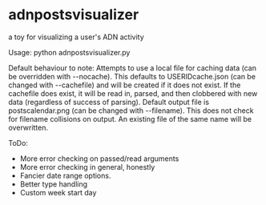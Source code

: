 adnpostsvisualizer
==================

a toy for visualizing a user's ADN activity

Usage: python adnpostsvisualizer.py <options>

Default behaviour to note: 
  Attempts to use a local file for caching data (can be overridden with --nocache).
    This defaults to USERIDcache.json (can be changed with --cachefile) and will be created if it does not exist.
    If the cachefile does exist, it will be read in, parsed, and then clobbered with new data (regardless of success
    of parsing).
  Default output file is postscalendar.png (can be changed with --filename). This does not check for filename
    collisions on output. An existing file of the same name will be overwritten.

ToDo:
  - More error checking on passed/read arguments
  - More error checking in general, honestly
  - Fancier date range options.
  - Better type handling
  - Custom week start day
  
